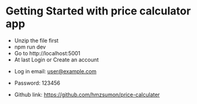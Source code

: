 # Getting Started with price calculator app

- Unzip the file first
- npm run dev
- Go to http://localhost:5001
- At last Login or Create an account

* Log in email: user@example.com
* Password: 123456

* Github link: https://github.com/hmzsumon/price-calculater
